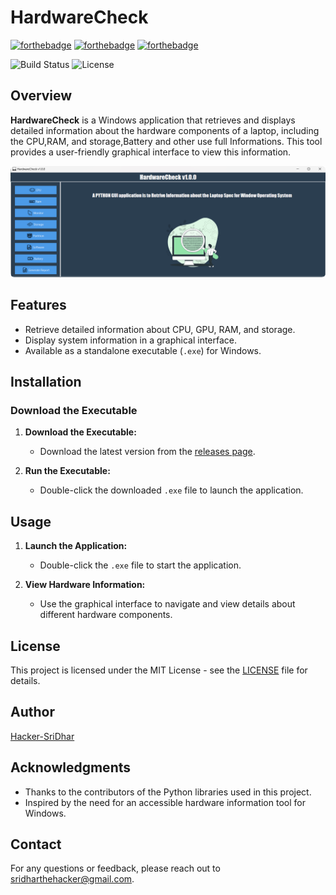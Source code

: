 # HardwareCheck
[![forthebadge](https://forthebadge.com/images/badges/built-by-developers.svg)](https://forthebadge.com)
[![forthebadge](https://forthebadge.com/images/badges/built-with-love.svg)](https://forthebadge.com)
[![forthebadge](https://forthebadge.com/images/badges/made-with-python.svg)](https://forthebadge.com)



![Build Status](https://img.shields.io/github/actions/workflow/status/Hacker-SriDhar/HardwareCheck/ci.yml?branch=main)
![License](https://img.shields.io/github/license/Hacker-SriDhar/HardwareCheck/License)



## Overview

**HardwareCheck** is a Windows application that retrieves and displays detailed information about the hardware components of a laptop, including the CPU,RAM, and storage,Battery and other use full Informations. This tool provides a user-friendly graphical interface to view this information.

![Rounded Image](Picture.png)
## Features

- Retrieve detailed information about CPU, GPU, RAM, and storage.
- Display system information in a graphical interface.
- Available as a standalone executable (`.exe`) for Windows.

## Installation

### Download the Executable

1. **Download the Executable:**

   - Download the latest version from the [releases page](https://github.com/Hacker-SriDhar/HardwareCheck/releases).

2. **Run the Executable:**

   - Double-click the downloaded `.exe` file to launch the application.

## Usage

1. **Launch the Application:**
   - Double-click the `.exe` file to start the application.

2. **View Hardware Information:**
   - Use the graphical interface to navigate and view details about different hardware components.



## License

This project is licensed under the MIT License - see the [LICENSE](LICENSE) file for details.

## Author

[Hacker-SriDhar](https://github.com/Hacker-SriDhar)

## Acknowledgments

- Thanks to the contributors of the Python libraries used in this project.
- Inspired by the need for an accessible hardware information tool for Windows.

## Contact

For any questions or feedback, please reach out to [sridharthehacker@gmail.com](mailto:sridharthehacker@gmail.com).
